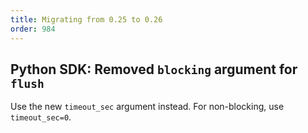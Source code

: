```yaml
---
title: Migrating from 0.25 to 0.26
order: 984
---
```

<!--   ^^^ this number must be _decremented_ when you copy/paste this file -->

## Python SDK: Removed `blocking` argument for `flush`
Use the new `timeout_sec` argument instead.
For non-blocking, use `timeout_sec=0`.
